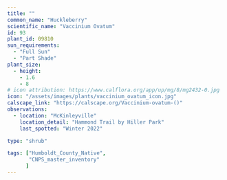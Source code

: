 ```yaml
---
title: ""
common_name: "Huckleberry" 
scientific_name: "Vaccinium Ovatum"
id: 93
plant_id: 09810
sun_requirements:
  - "Full Sun"
  - "Part Shade"
plant_size:
  - height: 
    - 1.6
    - 8
# icon attribution: https://www.calflora.org/app/up/mg/8/mg2432-0.jpg 
icon: "/assets/images/plants/vaccinium_ovatum_icon.jpg" 
calscape_link: "https://calscape.org/Vaccinium-ovatum-()"
observations: 
  - location: "McKinleyville"
    location_detail: "Hammond Trail by Hiller Park" 
    last_spotted: "Winter 2022"

type: "shrub"

tags: ["Humboldt_County_Native",
       "CNPS_master_inventory"
      ]
---
```



